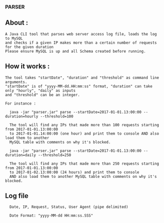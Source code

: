 ### PARSER


  ## About :

    A Java CLI tool that parses web server access log file, loads the log to MySQL 
    and checks if a given IP makes more than a certain number of requests for the given duration
    Please ensure MySQL is up and all Schema created before running. 

  ## How it works :
    
    The tool takes "startDate", "duration" and "threshold" as command line arguments. 
    "startDate" is of "yyyy-MM-dd.HH:mm:ss" format, "duration" can take only "hourly", "daily" as inputs 
    and "threshold" can be an integer.
    
    For instance :
      
      java -jar "parser.jar" parse --startDate=2017-01-01.13:00:00 --duration=hourly --threshold=100
      
      The tool will find any IPs that made more than 100 requests starting from 2017-01-01.13:00:00 
      to 2017-01-01.14:00:00 (one hour) and print them to console AND also load them to another 
      MySQL table with comments on why it's blocked.
      
      java -jar "parser.jar" parse --startDate=2017-01-01.13:00:00 --duration=daily --threshold=250
      
      The tool will find any IPs that made more than 250 requests starting from 2017-01-01.13:00:00 
      to 2017-01-02.13:00:00 (24 hours) and print them to console 
      AND also load them to another MySQL table with comments on why it's blocked.
    
  ## Log file
      
      Date, IP, Request, Status, User Agent (pipe delimited)
      
      Date Format: "yyyy-MM-dd HH:mm:ss.SSS"
    
     